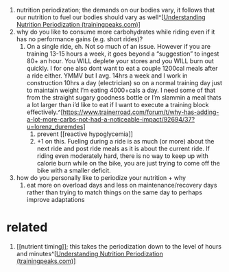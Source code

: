 1. nutrition periodization; the demands on our bodies vary, it follows that our nutrition to fuel our bodies should vary as well^[[Understanding Nutrition Periodization (trainingpeaks.com)](https://www.trainingpeaks.com/blog/understanding-nutrition-periodization/)]
2. why do you like to consume more carbohydrates while riding even if it has no performance gains (e.g. short rides)?
	1. On a single ride, eh. Not so much of an issue. However if you are training 13-15 hours a week, it goes beyond a “suggestion” to ingest 80+ an hour. You WILL deplete your stores and you WILL burn out quickly. I for one also dont want to eat a couple 1200cal meals after a ride either. YMMV but I avg. 14hrs a week and I work in construction 10hrs a day (electrician) so on a normal training day just to maintain weight I’m eating 4000+cals a day. I need some of that from the straight sugary goodness bottle or I’m slammin a meal thats a lot larger than i’d like to eat if I want to execute a training block effectively.^[https://www.trainerroad.com/forum/t/why-has-adding-a-lot-more-carbs-not-had-a-noticeable-impact/92694/37?u=lorenz_duremdes]
		1. prevent [[reactive hypoglycemia]]
		2. +1 on this. Fueling during a ride is as much (or more) about the next ride and post ride meals as it is about the current ride. If riding even moderately hard, there is no way to keep up with calorie burn while on the bike, you are just trying to come off the bike with a smaller deficit.
3. how do you personally like to periodize your nutrition + why
	1. eat more on overload days and less on maintenance/recovery days rather than trying to match things on the same day to perhaps improve adaptations

# related
1. [[nutrient timing]]; this takes the periodization down to the level of hours and minutes^[[Understanding Nutrition Periodization (trainingpeaks.com)](https://www.trainingpeaks.com/blog/understanding-nutrition-periodization/)]